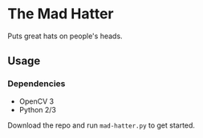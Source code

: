# The Mad Hatter
Puts great hats on people's heads.

## Usage

### Dependencies
* OpenCV 3
* Python 2/3

Download the repo and run `mad-hatter.py` to get started.
